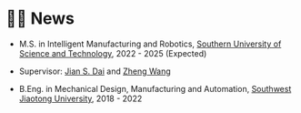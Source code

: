 # 👨‍🎓 News


* M.S. in Intelligent Manufacturing and Robotics, [Southern University of Science and Technology](https://www.sustech.edu.cn/en/), 2022 - 2025 (Expected)
 * Supervisor: [Jian S. Dai](https://sustech.edu.cn/zh/faculties/daijiansheng.html) and [Zheng Wang](https://mee.sustech.edu.cn/jiaozhiyuangong/896.html)

* B.Eng. in Mechanical Design, Manufacturing and Automation, [Southwest Jiaotong University](https://en.swjtu.edu.cn/), 2018 - 2022